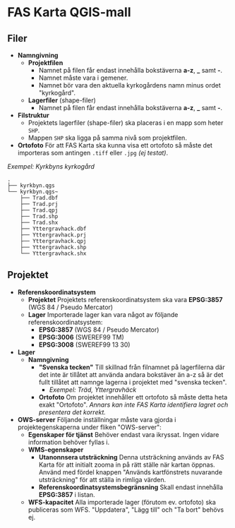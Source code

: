 # FAS Karta QGIS-mall

## Filer

* **Namngivning**
	* **Projektfilen**
		* Namnet på filen får endast innehålla bokstäverna **a-z**, **_** samt **-**.
		* Namnet måste vara i gemener.
		* Namnet bör vara den aktuella kyrkogårdens namn minus ordet "kyrkogård".
	* **Lagerfiler** (shape-filer)
		* Namnet på filen får endast innehålla bokstäverna **a-z**, **_** samt **-**.
* **Filstruktur**
	* Projektets lagerfiler (shape-filer) ska placeras i en mapp som heter `SHP`.
	* Mappen `SHP` ska ligga på samma nivå som projektfilen.
* **Ortofoto** För att FAS Karta ska kunna visa ett ortofoto så måste det importeras som antingen `.tiff` eller `.jpg` _(ej testat)_.

_Exempel: Kyrkbyns kyrkogård_

```
.
├── kyrkbyn.qgs
└── kyrkbyn.qgs~
    ├── Trad.dbf
    ├── Trad.prj
    ├── Trad.qpj
    ├── Trad.shp
    ├── Trad.shx
    ├── Yttergravhack.dbf
    ├── Yttergravhack.prj
    ├── Yttergravhack.qpj
    ├── Yttergravhack.shp
    └── Yttergravhack.shx
```

## Projektet

* **Referenskoordinatsystem**
	* **Projektet** Projektets referenskoordinatsystem ska vara **EPSG:3857** (WGS 84 / Pseudo Mercator)
	* **Lager** Importerade lager kan vara något av följande referenskoordinatsystem:
		* **EPSG:3857** (WGS 84 / Pseudo Mercator)
		* **EPSG:3006** (SWEREF99 TM)
		* **EPSG:3008** (SWEREF99 13 30)
* **Lager**
	* **Namngivning**
		* **"Svenska tecken"** Till skillnad från filnamnet på lagerfilerna där det inte är tillåtet att använda andara bokstäver än a-z så är det fullt tillåtet att namnge lagerna i projektet med "svenska tecken".
			* _Exempel: Träd, Yttergravhäck_
		* **Ortofoto** Om projektet innehåller ett ortofoto så måste detta heta exakt "Ortofoto". _Annars kan inte FAS Karta identifiera lagret och presentera det korrekt._
* **OWS-server** Följande inställningar måste vara gjorda i projektegenskaperna under fliken "OWS-server":
	* **Egenskaper för tjänst** Behöver endast vara ikryssat. Ingen vidare information behöver fyllas i.
	* **WMS-egenskaper**
		* **Utanonnsera utsträckning** Denna utsträckning används av FAS Karta för att initialt zooma in på rätt ställe när kartan öppnas. Använd med fördel knappen "Används kartfönstrets nuvarande utsträckning" för att ställa in rimliga värden.
		* **Referenskoordinatsystemsbegränsning** Skall endast innehålla **EPSG:3857** i listan.
	* **WFS-kapacitet** Alla importerade lager (förutom ev. ortofoto) ska publiceras som WFS. "Uppdatera", "Lägg till" och "Ta bort" behövs ej.
		